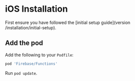 # iOS Installation

First ensure you have followed the [initial setup guide](version /installation/initial-setup).

## Add the pod

Add the following to your `Podfile`:

```ruby
pod 'Firebase/Functions'
```

Run `pod update`.

